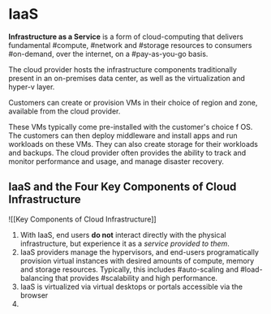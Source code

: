 # IaaS

**Infrastructure as a Service** is a form of cloud-computing that delivers fundamental #compute, #network and #storage resources to consumers #on-demand, over the internet, on a #pay-as-you-go basis.

The cloud provider hosts the infrastructure components traditionally present in an on-premises data center, as well as the virtualization and hyper-v layer.

Customers can create or provision VMs in their choice of region and zone, available from the cloud provider.

These VMs typically come pre-installed with the customer's choice f OS. The customers can then deploy middleware and install apps and run workloads on these VMs. They can also create storage for their workloads and backups. The cloud provider often provides the ability to track and monitor performance and usage, and manage disaster recovery.

## IaaS and the Four Key Components of Cloud Infrastructure

![[Key Components of Cloud Infrastructure]]

1. With IaaS, end users **do not** interact directly with the physical infrastructure, but experience it as a *service provided to them*.
2. IaaS providers manage the hypervisors, and end-users programatically provision virtual instances with desired amounts of compute, memory and storage resources. Typically, this includes #auto-scaling and #load-balancing that provides #scalability and high performance.
3. IaaS is virtualized via virtual desktops or portals accessible via the browser
4. 
